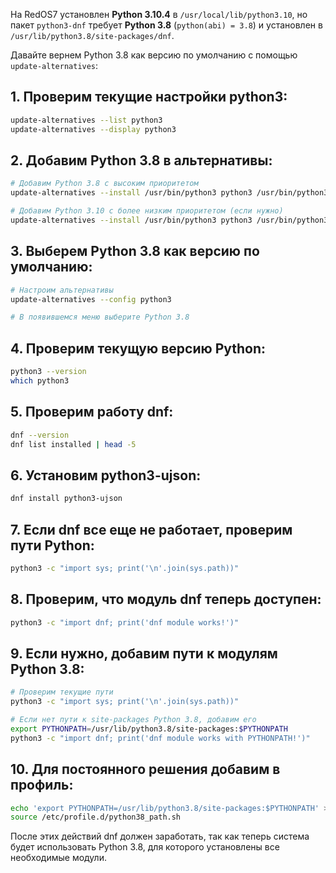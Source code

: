 На RedOS7 установлен **Python 3.10.4** в `/usr/local/lib/python3.10`, но пакет `python3-dnf` требует **Python 3.8** (`python(abi) = 3.8`) и установлен в `/usr/lib/python3.8/site-packages/dnf`.

Давайте вернем Python 3.8 как версию по умолчанию с помощью `update-alternatives`:

## 1. Проверим текущие настройки python3:

```bash
update-alternatives --list python3
update-alternatives --display python3
```

## 2. Добавим Python 3.8 в альтернативы:

```bash
# Добавим Python 3.8 с высоким приоритетом
update-alternatives --install /usr/bin/python3 python3 /usr/bin/python3.8 100

# Добавим Python 3.10 с более низким приоритетом (если нужно)
update-alternatives --install /usr/bin/python3 python3 /usr/bin/python3.10 50
```

## 3. Выберем Python 3.8 как версию по умолчанию:

```bash
# Настроим альтернативы
update-alternatives --config python3

# В появившемся меню выберите Python 3.8
```

## 4. Проверим текущую версию Python:

```bash
python3 --version
which python3
```

## 5. Проверим работу dnf:

```bash
dnf --version
dnf list installed | head -5
```

## 6. Установим python3-ujson:

```bash
dnf install python3-ujson
```

## 7. Если dnf все еще не работает, проверим пути Python:

```bash
python3 -c "import sys; print('\n'.join(sys.path))"
```

## 8. Проверим, что модуль dnf теперь доступен:

```bash
python3 -c "import dnf; print('dnf module works!')"
```

## 9. Если нужно, добавим пути к модулям Python 3.8:

```bash
# Проверим текущие пути
python3 -c "import sys; print('\n'.join(sys.path))"

# Если нет пути к site-packages Python 3.8, добавим его
export PYTHONPATH=/usr/lib/python3.8/site-packages:$PYTHONPATH
python3 -c "import dnf; print('dnf module works with PYTHONPATH!')"
```

## 10. Для постоянного решения добавим в профиль:

```bash
echo 'export PYTHONPATH=/usr/lib/python3.8/site-packages:$PYTHONPATH' >> /etc/profile.d/python38_path.sh
source /etc/profile.d/python38_path.sh
```

После этих действий dnf должен заработать, так как теперь система будет использовать Python 3.8, для которого установлены все необходимые модули.
